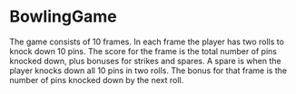 # BowlingGame
The game consists of 10 frames. In each frame the player has two rolls to knock down 10 pins. The score for the frame is the total number of pins knocked down, plus bonuses for strikes and spares.  A spare is when the player knocks down all 10 pins in two rolls. The bonus for that frame is the number of pins knocked down by the next roll.
